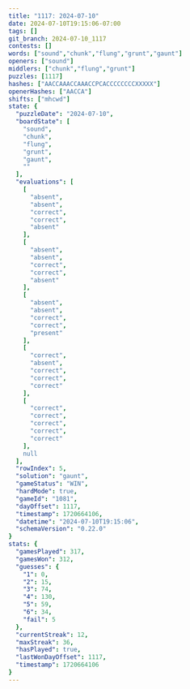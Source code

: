 ```yaml
---
title: "1117: 2024-07-10"
date: 2024-07-10T19:15:06-07:00
tags: []
git_branch: 2024-07-10_1117
contests: []
words: ["sound","chunk","flung","grunt","gaunt"]
openers: ["sound"]
middlers: ["chunk","flung","grunt"]
puzzles: [1117]
hashes: ["AACCAAACCAAACCPCACCCCCCCCXXXXX"]
openerHashes: ["AACCA"]
shifts: ["mhcwd"]
state: {
  "puzzleDate": "2024-07-10",
  "boardState": [
    "sound",
    "chunk",
    "flung",
    "grunt",
    "gaunt",
    ""
  ],
  "evaluations": [
    [
      "absent",
      "absent",
      "correct",
      "correct",
      "absent"
    ],
    [
      "absent",
      "absent",
      "correct",
      "correct",
      "absent"
    ],
    [
      "absent",
      "absent",
      "correct",
      "correct",
      "present"
    ],
    [
      "correct",
      "absent",
      "correct",
      "correct",
      "correct"
    ],
    [
      "correct",
      "correct",
      "correct",
      "correct",
      "correct"
    ],
    null
  ],
  "rowIndex": 5,
  "solution": "gaunt",
  "gameStatus": "WIN",
  "hardMode": true,
  "gameId": "1081",
  "dayOffset": 1117,
  "timestamp": 1720664106,
  "datetime": "2024-07-10T19:15:06",
  "schemaVersion": "0.22.0"
}
stats: {
  "gamesPlayed": 317,
  "gamesWon": 312,
  "guesses": {
    "1": 0,
    "2": 15,
    "3": 74,
    "4": 130,
    "5": 59,
    "6": 34,
    "fail": 5
  },
  "currentStreak": 12,
  "maxStreak": 36,
  "hasPlayed": true,
  "lastWonDayOffset": 1117,
  "timestamp": 1720664106
}
---
```

<!-- more -->
